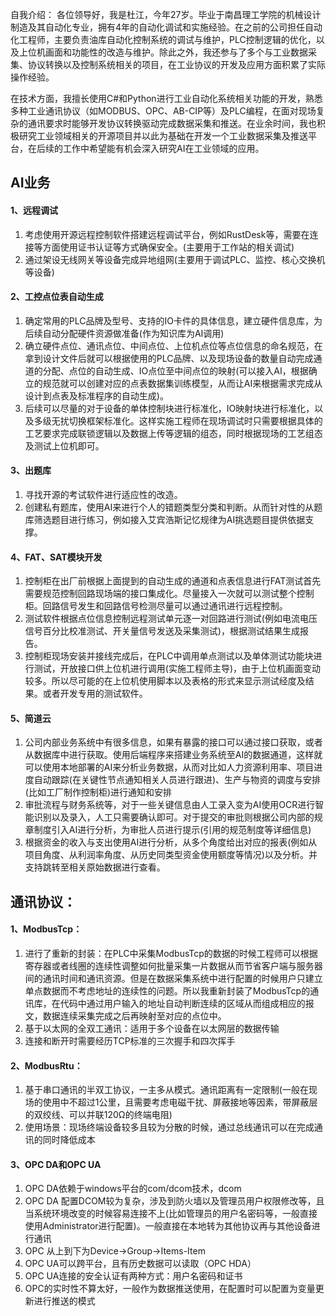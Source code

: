 自我介绍：
各位领导好，我是杜江，今年27岁。毕业于南昌理工学院的机械设计制造及其自动化专业，拥有4年的自动化调试和实施经验。在之前的公司担任自动化工程师，主要负责油库自动化控制系统的调试与维护，PLC控制逻辑的优化，以及上位机画面和功能性的改造与维护。除此之外，我还参与了多个与工业数据采集、协议转换以及控制系统相关的项目，在工业协议的开发及应用方面积累了实际操作经验。

在技术方面，我擅长使用C#和Python进行工业自动化系统相关功能的开发，熟悉多种工业通讯协议（如MODBUS、OPC、AB-CIP等）及PLC编程，在面对现场复杂的通讯要求时能够开发协议转换驱动完成数据采集和推送。在业余时间，我也积极研究工业领域相关的开源项目并以此为基础在开发一个工业数据采集及推送平台，在后续的工作中希望能有机会深入研究AI在工业领域的应用。
## AI业务
#### 1、远程调试
1. 考虑使用开源远程控制软件搭建远程调试平台，例如RustDesk等，需要在连接等方面使用证书认证等方式确保安全。(主要用于工作站的相关调试)
2. 通过架设无线网关等设备完成异地组网(主要用于调试PLC、监控、核心交换机等设备)
#### 2、工控点位表自动生成
1. 确定常用的PLC品牌及型号、支持的IO卡件的具体信息，建立硬件信息库，为后续自动分配硬件资源做准备(作为知识库为AI调用)
2. 确立硬件点位、通讯点位、中间点位、上位机点位等点位信息的命名规范，在拿到设计文件后就可以根据使用的PLC品牌、以及现场设备的数量自动完成通道的分配、点位的自动生成、IO点位至中间点位的映射(可以接入AI，根据确立的规范就可以创建对应的点表数据集训练模型，从而让AI来根据需求完成从设计到点表及标准程序的自动生成)。
3. 后续可以尽量的对于设备的单体控制块进行标准化，IO映射块进行标准化，以及多级无扰切换框架标准化。这样实施工程师在现场调试时只需要根据具体的工艺要求完成联锁逻辑以及数据上传等逻辑的组态，同时根据现场的工艺组态及测试上位机即可。
#### 3、出题库
1. 寻找开源的考试软件进行适应性的改造。
2. 创建私有题库，使用AI来进行个人的错题类型分类和判断。从而针对性的从题库筛选题目进行练习，例如接入艾宾浩斯记忆规律为AI挑选题目提供依据支撑。
#### 4、FAT、SAT模块开发
1. 控制柜在出厂前根据上面提到的自动生成的通道和点表信息进行FAT测试首先需要规范控制回路现场端的接口集成化。尽量接入一次就可以测试整个控制柜。回路信号发生和回路信号检测尽量可以通过通讯进行远程控制。
2. 测试软件根据点位信息控制远程测试单元逐一对回路进行测试(例如电流电压信号百分比校准测试、开关量信号发送及采集测试)，根据测试结果生成报告。
3. 控制柜现场安装并接线完成后，在PLC中调用单点测试以及单体测试功能块进行测试，开放接口供上位机进行调用(实施工程师主导)，由于上位机画面变动较多。所以尽可能的在上位机使用脚本以及表格的形式来显示测试经度及结果。或者开发专用的测试软件。
#### 5、简道云
1. 公司内部业务系统中有很多信息，如果有暴露的接口可以通过接口获取，或者从数据库中进行获取。使用后端程序来搭建业务系统至AI的数据通道，这样就可以使用本地部署的AI来分析业务数据，从而对比如人力资源利用率、项目进度自动跟踪(在关键性节点通知相关人员进行跟进)、生产与物资的调度与安排(比如工厂制作控制柜)进行通知和安排
2. 审批流程与财务系统等，对于一些关键信息由人工录入变为AI使用OCR进行智能识别以及录入，人工只需要确认即可。对于提交的审批则根据公司内部的规章制度引入AI进行分析，为审批人员进行提示(引用的规范制度等详细信息)
3. 根据资金的收入与支出使用AI进行分析，从多个角度给出对应的报表(例如从项目角度、从利润率角度、从历史同类型资金使用额度等情况)以及分析。并支持跳转至相关原始数据进行查看。
## 通讯协议：
#### 1、ModbusTcp：
1. 进行了重新的封装：在PLC中采集ModbusTcp的数据的时候工程师可以根据寄存器或者线圈的连续性调整如何批量采集一片数据从而节省客户端与服务器间的通讯时间和通讯资源。但是在数据采集系统中进行配置的时候用户只建立单点数据而不考虑地址的连续性的问题。所以我重新封装了ModbusTcp的通讯库，在代码中通过用户输入的地址自动判断连续的区域从而组成相应的报文，数据连续采集完成之后再映射至对应的点位中。
2. 基于以太网的全双工通讯：适用于多个设备在以太网层的数据传输
3. 连接和断开时需要经历TCP标准的三次握手和四次挥手
#### 2、ModbusRtu：
1. 基于串口通讯的半双工协议，一主多从模式。通讯距离有一定限制(一般在现场的使用中不超过1公里，且需要考虑电磁干扰、屏蔽接地等因素，带屏蔽层的双绞线、可以并联120Ω的终端电阻)
2. 使用场景：现场终端设备较多且较为分散的时候，通过总线通讯可以在完成通讯的同时降低成本

#### 3、OPC DA和OPC UA
1. OPC DA依赖于windows平台的com/dcom技术，dcom
2. OPC DA 配置DCOM较为复杂，涉及到防火墙以及管理员用户权限修改等，且当系统环境改变的时候容易连接不上(比如管理员的用户名密码等，一般直接使用Administrator进行配置)。一般直接在本地转为其他协议再与其他设备进行通讯
3. OPC 从上到下为Device->Group->Items-Item
4. OPC UA可以跨平台，且有历史数据可以读取（OPC HDA）
5. OPC UA连接的安全认证有两种方式：用户名密码和证书
6. OPC的实时性不算太好，一般作为数据推送使用，在配置时可以配置为变量更新进行推送的模式

